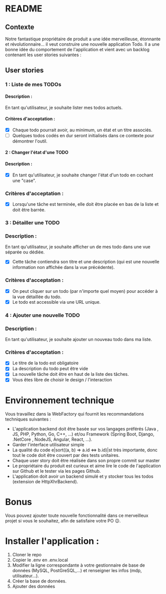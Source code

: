 # README

## Contexte

Notre fantastique propriétaire de produit a une idée merveilleuse, étonnante et révolutionnaire... il veut construire une nouvelle application Todo.
Il a une bonne idée du comportement de l'application et vient avec un backlog contenant les user stories suivantes :

## User stories


### 1 : Liste de mes TODOs

#### Description :

En tant qu'utilisateur, je souhaite lister mes todos actuels.

#### Critères d'acceptation :

-   [x] Chaque todo pourrait avoir, au minimum, un état et un titre associés.
-   [ ] Quelques todos codés en dur seront initialisés dans ce contexte pour démontrer l'outil.

#### 2 : Changer l'état d'une TODO

#### Description :

-   [x] En tant qu'utilisateur, je souhaite changer l'état d'un todo en cochant une "case".

### Critères d'acceptation :

-   [x] Lorsqu'une tâche est terminée, elle doit être placée en bas de la liste et doit être barrée.

### 3 : Détailler une TODO

### Description :

En tant qu'utilisateur, je souhaite afficher un de mes todo dans une vue séparée ou dédiée.

-   [x] Cette tâche contiendra son titre et une description (qui est une nouvelle information non affichée dans la vue précédente).

### Critères d'acceptation :

-   [x] On peut cliquer sur un todo (par n'importe quel moyen) pour accéder à la vue détaillée du todo.
-   [x] Le todo est accessible via une URL unique.

### 4 : Ajouter une nouvelle TODO

### Description :

En tant qu'utilisateur, je souhaite ajouter un nouveau todo dans ma liste.

### Critères d'acceptation :

-   [x] Le titre de la todo est obligatoire
-   [x] La description du todo peut être vide
-   [x] La nouvelle tâche doit être en haut de la liste des tâches.
-   [x] Vous êtes libre de choisir le design / l'interaction

# Environnement technique

Vous travaillez dans la WebFactory qui fournit les recommandations techniques suivantes :

- L'application backend doit être basée sur vos langages préférés (Java , JS, PHP, Python, Go, C++, ...) et/ou Framework (Spring Boot, Django, .NetCore , NodeJS, Angular, React, ...).
- Garder l'interface utilisateur simple
- La qualité du code e|sort((a, b) => a.id <=> b.id)|st très importante, donc tout le code doit être couvert par des tests unitaires.
- Chaque user story doit être réalisée dans son propre commit sur master
- Le propriétaire du produit est curieux et aime lire le code de l'application sur Github et le tester via les pages Github.
- L'application doit avoir un backend simulé et y stocker tous les todos (extension de HttpXhrBackend).

# Bonus

Vous pouvez ajouter toute nouvelle fonctionnalité dans ce merveilleux projet si vous le souhaitez, afin de satisfaire votre PO 😉.

# Installer l'application : 

1. Cloner le repo
2. Copier le .env en .env.local
3. Modifier la ligne correspondante à votre gestionnaire de base de données (MySQL, PostGreSQL,...) et renseigner les infos (mdp, utilisateur...).
4. Créer la base de données.
5. Ajouter des données
